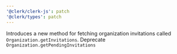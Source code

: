 ```yaml
---
'@clerk/clerk-js': patch
'@clerk/types': patch
---
```


Introduces a new method for fetching organization invitations called `Organization.getInvitations`.
Deprecate `Organization.getPendingInvitations`
